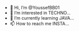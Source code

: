 - 👋 Hi, I’m @YoussefBB01
- 👀 I’m interested in TECHNO...
- 🌱 I’m currently learning JAVA...
- 📫 How to reach me INSTA...
<!---
YoussefBB01/YoussefBB01 is a ✨ special ✨ repository because its `README.md` (this file) appears on your GitHub profile.
You can click the Preview link to take a look at your changes.
--->
